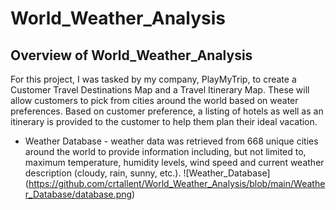 # World_Weather_Analysis

## Overview of World_Weather_Analysis
For this project, I was tasked by my company, PlayMyTrip, to create a Customer Travel Destinations Map and a Travel Itinerary Map.  These will allow customers to pick from cities around the world based on weater preferences.  Based on customer preference, a listing of hotels as well as an itinerary is provided to the customer to help them plan their ideal vacation.

* Weather Database - weather data was retrieved from 668 unique cities around the world to provide information including, but not limited to, maximum temperature, humidity levels,   wind speed and current weather description (cloudy, rain, sunny, etc.).  ![Weather_Database] (https://github.com/crtallent/World_Weather_Analysis/blob/main/Weather_Database/database.png) 

